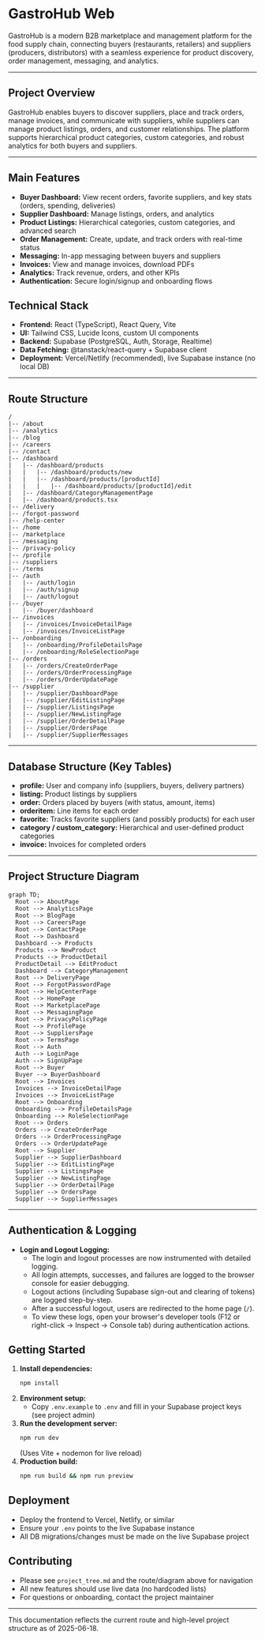 # GastroHub Web

GastroHub is a modern B2B marketplace and management platform for the food supply chain, connecting buyers (restaurants, retailers) and suppliers (producers, distributors) with a seamless experience for product discovery, order management, messaging, and analytics.

---

## Project Overview

GastroHub enables buyers to discover suppliers, place and track orders, manage invoices, and communicate with suppliers, while suppliers can manage product listings, orders, and customer relationships. The platform supports hierarchical product categories, custom categories, and robust analytics for both buyers and suppliers.

---

## Main Features

- **Buyer Dashboard:** View recent orders, favorite suppliers, and key stats (orders, spending, deliveries)
- **Supplier Dashboard:** Manage listings, orders, and analytics
- **Product Listings:** Hierarchical categories, custom categories, and advanced search
- **Order Management:** Create, update, and track orders with real-time status
- **Messaging:** In-app messaging between buyers and suppliers
- **Invoices:** View and manage invoices, download PDFs
- **Analytics:** Track revenue, orders, and other KPIs
- **Authentication:** Secure login/signup and onboarding flows

## Technical Stack

- **Frontend:** React (TypeScript), React Query, Vite
- **UI:** Tailwind CSS, Lucide Icons, custom UI components
- **Backend:** Supabase (PostgreSQL, Auth, Storage, Realtime)
- **Data Fetching:** @tanstack/react-query + Supabase client
- **Deployment:** Vercel/Netlify (recommended), live Supabase instance (no local DB)

---

## Route Structure

```
/
|-- /about
|-- /analytics
|-- /blog
|-- /careers
|-- /contact
|-- /dashboard
|   |-- /dashboard/products
|   |   |-- /dashboard/products/new
|   |   |-- /dashboard/products/[productId]
|   |   |   |-- /dashboard/products/[productId]/edit
|   |-- /dashboard/CategoryManagementPage
|   |-- /dashboard/products.tsx
|-- /delivery
|-- /forgot-password
|-- /help-center
|-- /home
|-- /marketplace
|-- /messaging
|-- /privacy-policy
|-- /profile
|-- /suppliers
|-- /terms
|-- /auth
|   |-- /auth/login
|   |-- /auth/signup
|   |-- /auth/logout
|-- /buyer
|   |-- /buyer/dashboard
|-- /invoices
|   |-- /invoices/InvoiceDetailPage
|   |-- /invoices/InvoiceListPage
|-- /onboarding
|   |-- /onboarding/ProfileDetailsPage
|   |-- /onboarding/RoleSelectionPage
|-- /orders
|   |-- /orders/CreateOrderPage
|   |-- /orders/OrderProcessingPage
|   |-- /orders/OrderUpdatePage
|-- /supplier
|   |-- /supplier/DashboardPage
|   |-- /supplier/EditListingPage
|   |-- /supplier/ListingsPage
|   |-- /supplier/NewListingPage
|   |-- /supplier/OrderDetailPage
|   |-- /supplier/OrdersPage
|   |-- /supplier/SupplierMessages
```

---

## Database Structure (Key Tables)

- **profile:** User and company info (suppliers, buyers, delivery partners)
- **listing:** Product listings by suppliers
- **order:** Orders placed by buyers (with status, amount, items)
- **orderitem:** Line items for each order
- **favorite:** Tracks favorite suppliers (and possibly products) for each user
- **category / custom_category:** Hierarchical and user-defined product categories
- **invoice:** Invoices for completed orders

---

## Project Structure Diagram

```mermaid
graph TD;
  Root --> AboutPage
  Root --> AnalyticsPage
  Root --> BlogPage
  Root --> CareersPage
  Root --> ContactPage
  Root --> Dashboard
  Dashboard --> Products
  Products --> NewProduct
  Products --> ProductDetail
  ProductDetail --> EditProduct
  Dashboard --> CategoryManagement
  Root --> DeliveryPage
  Root --> ForgotPasswordPage
  Root --> HelpCenterPage
  Root --> HomePage
  Root --> MarketplacePage
  Root --> MessagingPage
  Root --> PrivacyPolicyPage
  Root --> ProfilePage
  Root --> SuppliersPage
  Root --> TermsPage
  Root --> Auth
  Auth --> LoginPage
  Auth --> SignUpPage
  Root --> Buyer
  Buyer --> BuyerDashboard
  Root --> Invoices
  Invoices --> InvoiceDetailPage
  Invoices --> InvoiceListPage
  Root --> Onboarding
  Onboarding --> ProfileDetailsPage
  Onboarding --> RoleSelectionPage
  Root --> Orders
  Orders --> CreateOrderPage
  Orders --> OrderProcessingPage
  Orders --> OrderUpdatePage
  Root --> Supplier
  Supplier --> SupplierDashboard
  Supplier --> EditListingPage
  Supplier --> ListingsPage
  Supplier --> NewListingPage
  Supplier --> OrderDetailPage
  Supplier --> OrdersPage
  Supplier --> SupplierMessages
```

---

## Authentication & Logging

- **Login and Logout Logging:**
  - The login and logout processes are now instrumented with detailed logging.
  - All login attempts, successes, and failures are logged to the browser console for easier debugging.
  - Logout actions (including Supabase sign-out and clearing of tokens) are logged step-by-step.
  - After a successful logout, users are redirected to the home page (`/`).
  - To view these logs, open your browser's developer tools (F12 or right-click → Inspect → Console tab) during authentication actions.

## Getting Started

1. **Install dependencies:**
   ```sh
   npm install
   ```
2. **Environment setup:**
   - Copy `.env.example` to `.env` and fill in your Supabase project keys (see project admin)
3. **Run the development server:**
   ```sh
   npm run dev
   ```
   (Uses Vite + nodemon for live reload)
4. **Production build:**
   ```sh
   npm run build && npm run preview
   ```

## Deployment
- Deploy the frontend to Vercel, Netlify, or similar
- Ensure your `.env` points to the live Supabase instance
- All DB migrations/changes must be made on the live Supabase project

## Contributing
- Please see `project_tree.md` and the route/diagram above for navigation
- All new features should use live data (no hardcoded lists)
- For questions or onboarding, contact the project maintainer

---

This documentation reflects the current route and high-level project structure as of 2025-06-18.
